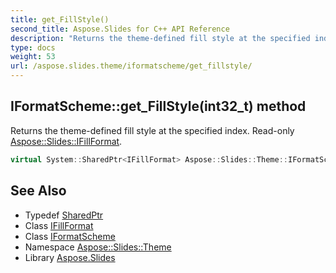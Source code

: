 ```yaml
---
title: get_FillStyle()
second_title: Aspose.Slides for C++ API Reference
description: "Returns the theme-defined fill style at the specified index. Read-only Aspose::Slides::IFillFormat."
type: docs
weight: 53
url: /aspose.slides.theme/iformatscheme/get_fillstyle/
---
```

## IFormatScheme::get_FillStyle(int32_t) method


Returns the theme-defined fill style at the specified index. Read-only [Aspose::Slides::IFillFormat](../../../aspose.slides/ifillformat/).

```cpp
virtual System::SharedPtr<IFillFormat> Aspose::Slides::Theme::IFormatScheme::get_FillStyle(int32_t index)=0
```

## See Also

* Typedef [SharedPtr](../../../system/sharedptr/)
* Class [IFillFormat](../../../aspose.slides/ifillformat/)
* Class [IFormatScheme](../)
* Namespace [Aspose::Slides::Theme](../../)
* Library [Aspose.Slides](../../../)